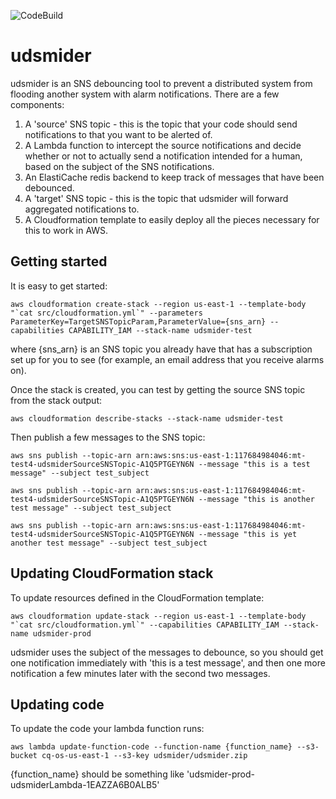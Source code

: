 ![CodeBuild](https://codebuild.us-east-1.amazonaws.com/badges?uuid=eyJlbmNyeXB0ZWREYXRhIjoiclkxNjJhcUFSZG5LSVlmSHdkSndkeUk0bVllSVBxc0VLOUJIbURmZTZiUEhyR015V3pwTnlIeUd6R3hORFFTUmU0QjM4TDgxRjByL1cvem1SN3dTV2JZPSIsIml2UGFyYW1ldGVyU3BlYyI6Ii9SVmdwckhZNGQrNk9NTVciLCJtYXRlcmlhbFNldFNlcmlhbCI6MX0%3D&branch=master)
# udsmider
udsmider is an SNS debouncing tool to prevent a distributed system from flooding another system with alarm notifications. There are a few components:
1) A 'source' SNS topic - this is the topic that your code should send notifications to that you want to be alerted of.
2) A Lambda function to intercept the source notifications and decide whether or not to actually send a notification intended for a human, based on the subject of the SNS notifications.
3) An ElastiCache redis backend to keep track of messages that have been debounced.
4) A 'target' SNS topic - this is the topic that udsmider will forward aggregated notifications to.
5) A Cloudformation template to easily deploy all the pieces necessary for this to work in AWS.

## Getting started
It is easy to get started:
```
aws cloudformation create-stack --region us-east-1 --template-body "`cat src/cloudformation.yml`" --parameters ParameterKey=TargetSNSTopicParam,ParameterValue={sns_arn} --capabilities CAPABILITY_IAM --stack-name udsmider-test
```
where {sns_arn} is an SNS topic you already have that has a subscription set up for you to see (for example, an email address that you receive alarms on).

Once the stack is created, you can test by getting the source SNS topic from the stack output:
```
aws cloudformation describe-stacks --stack-name udsmider-test
```

Then publish a few messages to the SNS topic:
```
aws sns publish --topic-arn arn:aws:sns:us-east-1:117684984046:mt-test4-udsmiderSourceSNSTopic-A1Q5PTGEYN6N --message "this is a test message" --subject test_subject

aws sns publish --topic-arn arn:aws:sns:us-east-1:117684984046:mt-test4-udsmiderSourceSNSTopic-A1Q5PTGEYN6N --message "this is another test message" --subject test_subject

aws sns publish --topic-arn arn:aws:sns:us-east-1:117684984046:mt-test4-udsmiderSourceSNSTopic-A1Q5PTGEYN6N --message "this is yet another test message" --subject test_subject
```

## Updating CloudFormation stack
To update resources defined in the CloudFormation template:

```
aws cloudformation update-stack --region us-east-1 --template-body "`cat src/cloudformation.yml`" --capabilities CAPABILITY_IAM --stack-name udsmider-prod
```

udsmider uses the subject of the messages to debounce, so you should get one notification immediately with 'this is a test message', and then one more notification a few minutes later with the second two messages.

## Updating code
To update the code your lambda function runs:
```
aws lambda update-function-code --function-name {function_name} --s3-bucket cq-os-us-east-1 --s3-key udsmider/udsmider.zip
```
{function_name} should be something like 'udsmider-prod-udsmiderLambda-1EAZZA6B0ALB5'
